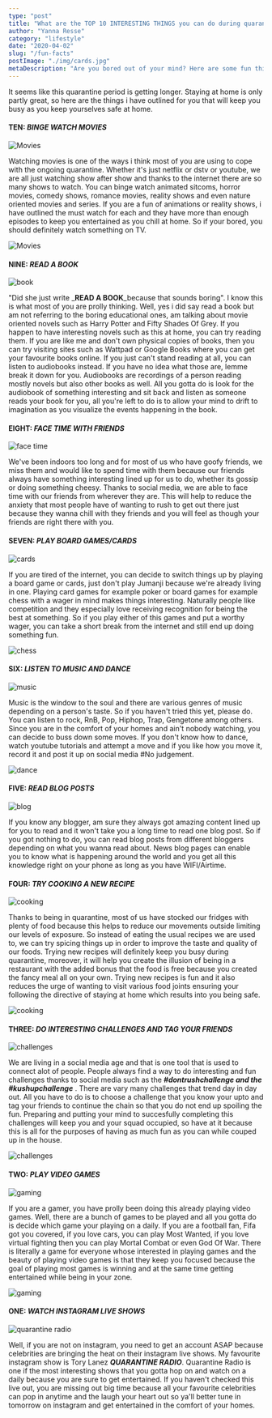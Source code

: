 ```yaml
---
type: "post"
title: "What are the TOP 10 INTERESTING THINGS you can do during quarantine?"
author: "Yanna Resse"
category: "lifestyle"
date: "2020-04-02"
slug: "/fun-facts"
postImage: "./img/cards.jpg"
metaDescription: "Are you bored out of your mind? Here are some fun things to help you pass time while in quarantine."
---
```


It seems like this quarantine period is getting longer. Staying at home is only partly great, so here are the things i have outlined for you that will keep you busy as you keep yourselves safe at home.

#### TEN: _**BINGE WATCH MOVIES**_

![Movies](./img/movie2.jpg)

Watching movies is one of the ways i think most of you are using to cope with the ongoing quarantine. Whether it's just netflix or dstv or youtube, we are all just watching show after show and thanks to the internet there are so many shows to watch. You can binge watch animated sitcoms, horror movies, comedy shows, romance movies, reality shows and even nature oriented movies and series. If you are a fun of animations or reality shows, i have outlined the must watch for each and they have more than enough episodes to keep you entertained as you chill at home. So if your bored, you should definitely watch something on TV.

![Movies](./img/popcorn.jpg)

#### NINE: _**READ A BOOK**_

![book](./img/book.jpg)

"Did she just write \_**READ A BOOK**\_because that sounds boring". I know this is what most of you are prolly thinking. Well, yes i did say read a book but am not referring to the boring educational ones, am talking about movie oriented novels such as Harry Potter and Fifty Shades Of Grey. If you happen to have interesting novels such as this at home, you can try reading them. If you are like me and don't own physical copies of books, then you can try visiting sites such as Wattpad or Google Books where you can get your favourite books online. If you just can't stand reading at all, you can listen to audiobooks instead. If you have no idea what those are, lemme break it down for you. Audiobooks are recordings of a person reading mostly novels but also other books as well. All you gotta do is look for the audiobook of something interesting and sit back and listen as someone reads your book for you, all you're left to do is to allow your mind to drift to imagination as you visualize the events happening in the book.

#### EIGHT: _**FACE TIME WITH FRIENDS**_

![face time](./img/facetime.jpg)

We've been indoors too long and for most of us who have goofy friends, we miss them and would like to spend time with them because our friends always have something interesting lined up for us to do, whether its gossip or doing something cheesy. Thanks to social media, we are able to face time with our friends from wherever they are. This will help to reduce the anxiety that most people have of wanting to rush to get out there just because they wanna chill with they friends and you will feel as though your friends are right there with you.

#### SEVEN: _**PLAY BOARD GAMES/CARDS**_

![cards](./img/cards.jpg)

If you are tired of the internet, you can decide to switch things up by playing a board game or cards, just don't play Jumanji because we're already living in one. Playing card games for example poker or board games for example chess with a wager in mind makes things interesting. Naturally people like competition and they especially love receiving recognition for being the best at something. So if you play either of this games and put a worthy wager, you can take a short break from the internet and still end up doing something fun.

![chess](./img/chess.jpg)

#### SIX: _**LISTEN TO MUSIC AND DANCE**_

![music](./img/music3.jpg)

Music is the window to the soul and there are various genres of music depending on a person's taste. So if you haven't tried this yet, please do. You can listen to rock, RnB, Pop, Hiphop, Trap, Gengetone among others. Since you are in the comfort of your homes and ain't nobody watching, you can decide to buss down some moves. If you don't know how to dance, watch youtube tutorials and attempt a move and if you like how you move it, record it and post it up on social media #No judgement.

![dance](./img/dancing.jpg)

#### FIVE: _**READ BLOG POSTS**_

![blog](./img/blog.jpg)

If you know any blogger, am sure they always got amazing content lined up for you to read and it won't take you a long time to read one blog post. So if you got nothing to do, you can read blog posts from different bloggers depending on what you wanna read about. News blog pages can enable you to know what is happening around the world and you get all this knowledge right on your phone as long as you have WIFI/Airtime.

#### FOUR: _**TRY COOKING A NEW RECIPE**_

![cooking](./img/cooking1.jpg)

Thanks to being in quarantine, most of us have stocked our fridges with plenty of food because this helps to reduce our movements outside limiting our levels of exposure. So instead of eating the usual recipes we are used to, we can try spicing things up in order to improve the taste and quality of our foods. Trying new recipes will definitely keep you busy during quarantine, moreover, it will help you create the illusion of being in a restaurant with the added bonus that the food is free because you created the fancy meal all on your own. Trying new recipes is fun and it also reduces the urge of wanting to visit various food joints ensuring your following the directive of staying at home which results into you being safe.

![cooking](./img/cooking2.jpg)

#### THREE: _**DO INTERESTING CHALLENGES AND TAG YOUR FRIENDS**_

![challenges](./img/challenge2.jpg)

We are living in a social media age and that is one tool that is used to connect alot of people. People always find a way to do interesting and fun challenges thanks to social media such as the _**#dontrushchallenge and the #kushupchallenge**_ . There are vary many challenges that trend day in day out. All you have to do is to choose a challenge that you know your upto and tag your friends to continue the chain so that you do not end up spoiling the fun. Preparing and putting your mind to succesfully completing this challenges will keep you and your squad occupied, so have at it because this is all for the purposes of having as much fun as you can while couped up in the house.

![challenges](./img/challenge3.jpg)

#### TWO: _**PLAY VIDEO GAMES**_

![gaming](./img/gaming.jpg)

If you are a gamer, you have prolly been doing this already playing video games. Well, there are a bunch of games to be played and all you gotta do is decide which game your playing on a daily. If you are a football fan, Fifa got you covered, if you love cars, you can play Most Wanted, if you love virtual fighting then you can play Mortal Combat or even God Of War. There is literally a game for everyone whose interested in playing games and the beauty of playing video games is that they keep you focused because the goal of playing most games is winning and at the same time getting entertained while being in your zone.

![gaming](./img/gaming2.jpg)

#### ONE: _**WATCH INSTAGRAM LIVE SHOWS**_

![quarantine radio ](./img/quarantine.jpg)

Well, if you are not on instagram, you need to get an account ASAP because celebrities are bringing the heat on their instagram live shows. My favourite instagram show is Tory Lanez _**QUARANTINE RADIO**_. Quarantine Radio is one if the most interesting shows that you gotta hop on and watch on a daily because you are sure to get entertained. If you haven't checked this live out, you are missing out big time because all your favourite celebrities can pop in anytime and the laugh your heart out so ya'll better tune in tomorrow on instagram and get entertained in the comfort of your homes.
